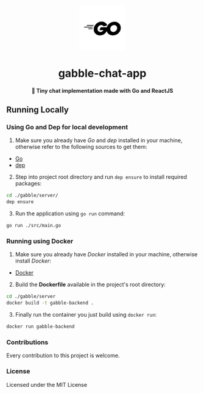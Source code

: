 <div>
  <div align="center" style="display: block; text-align: center;">
    <img src="https://raw.githubusercontent.com/github/explore/80688e429a7d4ef2fca1e82350fe8e3517d3494d/topics/go/go.png" height="120" width="120" />
  </div>
  <h1 align="center">gabble-chat-app</h1>
  <h4 align="center">💬 Tiny chat implementation made with Go and ReactJS</h4>
</div>

## Running Locally

### Using Go and Dep for local development

1. Make sure you already have *Go* and *dep* installed in your machine,
otherwise refer to the following sources to get them:
  - [Go](https://golang.org/dl/)
  - [dep](https://github.com/golang/dep)

2. Step into project root directory and run `dep ensure` to install
required packages:

```sh
cd ./gabble/server/
dep ensure
```

3. Run the application using `go run` command:

``` sh
go run ./src/main.go
```

### Running using Docker

1. Make sure you already have *Docker* installed in your machine,
otherwise install *Docker*:
  - [Docker](https://docs.docker.com/)

2. Build the **Dockerfile** available in the project's root directory:

```sh
cd ./gabble/server
docker build -t gabble-backend .
```

3. Finally run the container you just build using `docker run`:

```sh
docker run gabble-backend
```

### Contributions

Every contribution to this project is welcome.

### License

Licensed under the MIT License
